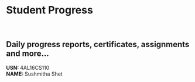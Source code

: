 # Student Progress
<br>

## Daily progress reports, certificates, assignments and more...

<b> USN: </b> 4AL16CS110    <br>
<b> NAME: </b>  Sushmitha Shet
